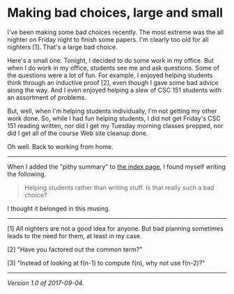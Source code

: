 Making bad choices, large and small
===================================

I've been making some bad choices recently.  The most extreme was the
all nighter on Friday night to finish some papers.  I'm clearly too old
for all nighters [1].  That's a large bad choice.

Here's a small one.  Tonight, I decided to do some work in my office.
But when I do work in my office, students see me and ask questions.
Some of the questions were a lot of fun.  For example, I enjoyed helping
students think through an inductive proof [2], even though I gave some
bad advice along the way.  And I even enjoyed helping a slew of CSC 151
students with an assortment of problems.

But, well, when I'm helping students individually, I'm not getting my
other work done.  So, while I had fun helping students, I did not get
Friday's CSC 151 reading written, nor did I get my Tuesday morning
classes prepped, nor did I get all of the course Web site cleanup done.

Oh well.  Back to working from home.

---

When I added the "pithy summary" to [the index page](index-overcommitment),
I found myself writing the following.

> Helping students rather than writing stuff.  Is that really such a
  bad choice?

I thought it belonged in this musing.

---

[1] All nighters are not a good idea for anyone.  But bad planning sometimes
leads to the need for them, at least in my case.

[2] "Have you factored out the common term?"

[3] "Instead of looking at f(n-1) to compute f(n), why not use f(n-2)?"

---

*Version 1.0 of 2017-09-04.*
